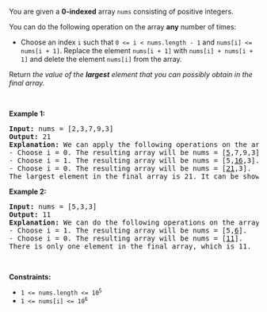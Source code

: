 <p>You are given a <strong>0-indexed</strong> array <code>nums</code> consisting of positive integers.</p>

<p>You can do the following operation on the array <strong>any</strong> number of times:</p>

<ul>
	<li>Choose an index&nbsp;<code>i</code> such that <code>0 &lt;= i &lt; nums.length - 1</code> and <code>nums[i] &lt;= nums[i + 1]</code>. Replace the element <code>nums[i + 1]</code> with <code>nums[i] + nums[i + 1]</code> and delete the element <code>nums[i]</code> from the array.</li>
</ul>

<p>Return <em>the value of the <b>largest</b> element that you can possibly obtain in the final array.</em></p>

<p>&nbsp;</p>
<p><strong class="example">Example 1:</strong></p>

<pre>
<strong>Input:</strong> nums = [2,3,7,9,3]
<strong>Output:</strong> 21
<strong>Explanation:</strong> We can apply the following operations on the array:
- Choose i = 0. The resulting array will be nums = [<u>5</u>,7,9,3].
- Choose i = 1. The resulting array will be nums = [5,<u>16</u>,3].
- Choose i = 0. The resulting array will be nums = [<u>21</u>,3].
The largest element in the final array is 21. It can be shown that we cannot obtain a larger element.
</pre>

<p><strong class="example">Example 2:</strong></p>

<pre>
<strong>Input:</strong> nums = [5,3,3]
<strong>Output:</strong> 11
<strong>Explanation:</strong> We can do the following operations on the array:
- Choose i = 1. The resulting array will be nums = [5,<u>6</u>].
- Choose i = 0. The resulting array will be nums = [<u>11</u>].
There is only one element in the final array, which is 11.
</pre>

<p>&nbsp;</p>
<p><strong>Constraints:</strong></p>

<ul>
	<li><code>1 &lt;= nums.length &lt;= 10<sup>5</sup></code></li>
	<li><code>1 &lt;= nums[i] &lt;= 10<sup>6</sup></code></li>
</ul>
